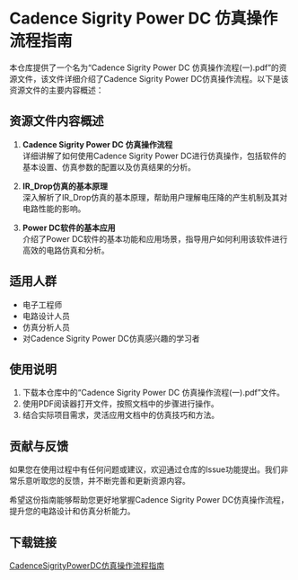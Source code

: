 # Cadence Sigrity Power DC 仿真操作流程指南

本仓库提供了一个名为“Cadence Sigrity Power DC 仿真操作流程(一).pdf”的资源文件，该文件详细介绍了Cadence Sigrity Power DC仿真操作流程。以下是该资源文件的主要内容概述：

## 资源文件内容概述

1. **Cadence Sigrity Power DC 仿真操作流程**  
   详细讲解了如何使用Cadence Sigrity Power DC进行仿真操作，包括软件的基本设置、仿真参数的配置以及仿真结果的分析。

2. **IR_Drop仿真的基本原理**  
   深入解析了IR_Drop仿真的基本原理，帮助用户理解电压降的产生机制及其对电路性能的影响。

3. **Power DC软件的基本应用**  
   介绍了Power DC软件的基本功能和应用场景，指导用户如何利用该软件进行高效的电路仿真和分析。

## 适用人群

- 电子工程师
- 电路设计人员
- 仿真分析人员
- 对Cadence Sigrity Power DC仿真感兴趣的学习者

## 使用说明

1. 下载本仓库中的“Cadence Sigrity Power DC 仿真操作流程(一).pdf”文件。
2. 使用PDF阅读器打开文件，按照文档中的步骤进行操作。
3. 结合实际项目需求，灵活应用文档中的仿真技巧和方法。

## 贡献与反馈

如果您在使用过程中有任何问题或建议，欢迎通过仓库的Issue功能提出。我们非常乐意听取您的反馈，并不断完善和更新资源内容。

希望这份指南能够帮助您更好地掌握Cadence Sigrity Power DC仿真操作流程，提升您的电路设计和仿真分析能力。

## 下载链接

[CadenceSigrityPowerDC仿真操作流程指南](https://pan.quark.cn/s/3cd63c21045c)